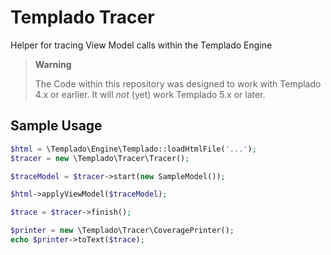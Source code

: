 # Templado Tracer
Helper for tracing View Model calls within the Templado Engine

> __Warning__
>
> The Code within this repository was designed to work with Templado 4.x or earlier.
> It will _not_ (yet) work Templado 5.x or later.
>
> 

## Sample Usage

```php
$html = \Templado\Engine\Templado::loadHtmlFile('...');
$tracer = new \Templado\Tracer\Tracer();

$traceModel = $tracer->start(new SampleModel());

$html->applyViewModel($traceModel);

$trace = $tracer->finish();

$printer = new \Templado\Tracer\CoveragePrinter();
echo $printer->toText($trace);
```
